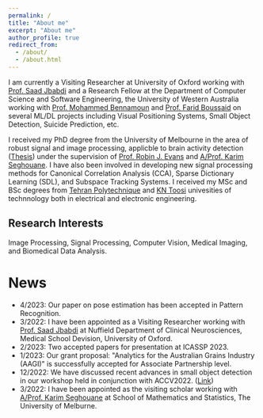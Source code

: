 ```yaml
---
permalink: /
title: "About me"
excerpt: "About me"
author_profile: true
redirect_from: 
  - /about/
  - /about.html
---
```


I am  currently a Visiting Researcher at University of Oxford working with [Prof. Saad Jbabdi](https://www.ndcn.ox.ac.uk/team/saad-jbabdi) and a Research Fellow at the Department of Computer Science and Software Engineering, the University of Western Australia working with [Prof. Mohammed Bennamoun](https://research-repository.uwa.edu.au/en/persons/mohammed-bennamoun) and  [Prof. Farid Boussaid](https://research-repository.uwa.edu.au/en/persons/farid-boussaid) on several ML/DL projects including Visual Positioning Systems, Small Object Detection, Suicide Prediction, etc.

I received my PhD degree from the University of Melbourne in the area of robust signal and image processing, applicble to brain activity detection ([Thesis](https://minerva-access.unimelb.edu.au/items/b416654e-6339-5299-93fb-98aebcb3f30f)) under the supervision of [Prof. Robin J. Evans](https://findanexpert.unimelb.edu.au/profile/14757-robin-evans) and [A/Prof. Karim Seghouane](https://findanexpert.unimelb.edu.au/profile/470194-karim-seghouane). I have also been involved in developing new signal processing methods for Canonical Correlation Analysis (CCA), Sparse Dictionary Learning (SDL), and Subspace Tracking Systems. 
I received my MSc and BSc degrees from [Tehran Polytechnique](https://aut.ac.ir/en) and [KN Toosi](https://aut.ac.ir/en) univesities of technnology both in electrical and electronic engineering.

Research Interests
-----
Image Processing, Signal Processing, Computer Vision, Medical Imaging, and Biomedical Data Analysis.

News
======
* 4/2023: Our paper on pose estimation has been accepted in Pattern Recognition.
* 3/2022: I have been appointed as a Visiting Researcher working with [Prof. Saad Jbabdi](https://www.ndcn.ox.ac.uk/team/saad-jbabdi) at Nuffield Department of Clinical Neurosciences, Medical School Devision, University of Oxford.
* 2/2023: Two accepted papers for presentation at ICASSP 2023.
* 1/2023: Our grant proposal: "Analytics for the Australian Grains Industry (AAGI)" is successfully accepted for Associate Partnership level.  
* 12/2022: We have discussed recent advances in small object detection in our workshop held in conjunction with ACCV2022. ([Link](https://sites.google.com/view/dlsod2022/home))
* 3/2022: I have been appointed as the visiting scholar working with [A/Prof. Karim Seghouane](https://findanexpert.unimelb.edu.au/profile/470194-karim-seghouane) at School of Mathematics and Statistics, The University of Melburne.
